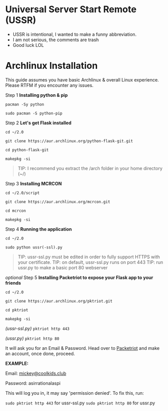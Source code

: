 # Universal Server Start Remote (USSR)
* USSR is intentional, I wanted to make a funny abbreviation.
* I am not serious, the comments are trash
* Good luck LOL

# Archlinux Installation
This guide assumes you have basic Archlinux & overall Linux experience. Please RTFM if you encounter any issues.

Step 1 **Installing python & pip**

`pacman -Sy python`

`sudo pacman -S python-pip`

Step 2 **Let's get Flask installed**

`cd ~/2.0`

`git clone https://aur.archlinux.org/python-flask-git.git`

`cd python-flask-git`

`makepkg -si`

> TIP: I recommend you extract the /arch folder in your home directory (~/)

Step 3 **Installing MCRCON**

`cd ~/2.0/script`

`git clone https://aur.archlinux.org/mcrcon.git`

`cd mcrcon`

`makepkg -si`

Step 4 **Running the application**

`cd ~/2.0`

`sudo python ussr(-ssl).py`

> TIP: ussr-ssl.py must be edited in order to fully support HTTPS with your certificate.
> TIP: on default, ussr-ssl.py runs on port 443
> TIP: run ussr.py to make a basic port 80 webserver

*optional* Step 5 **Installing Packetriot to expose your Flask app to your friends**

`cd ~/2.0`

`git clone https://aur.archlinux.org/pktriot.git`

`cd pktriot`

`makepkg -si`

*(ussr-ssl.py)* `pktriot http 443` 

*(ussr.py)* `pktriot http 80 `

It will ask you for an Email & Password. Head over to [Packetriot](https://packetriot.com/) and make an account, once done, proceed.

**EXAMPLE:**

Email: mickey@coolkids.club

Password: asirrationalaspi

This will log you in, it may say 'permission denied'. To fix this, run:

`sudo pktriot http 443` for ussr-ssl.py
`sudo pktriot http 80` for ussr.py
